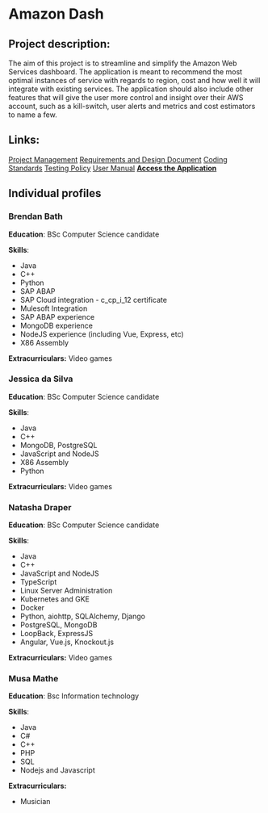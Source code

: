 # Amazon Dash

## Project description:
The aim of this project is to streamline and simplify the Amazon Web Services dashboard. The application is meant to recommend the most optimal instances of service with regards to region, cost and how well it will integrate with existing services. The application should also include other features that will give the user more control and insight over their AWS account, such as a kill-switch, user alerts and metrics and cost estimators to name a few.

## Links:
<a href="https://github.com/cos301-2019-se/Amazon-Dash/projects/1" target="_blank">Project Management</a>
<a href="https://github.com/cos301-2019-se/Amazon-Dash/blob/master/documentation/architectural_design.pdf" target="_blank">Requirements and Design Document</a>
<a href="https://github.com/cos301-2019-se/Amazon-Dash/blob/master/documentation/coding_standards.pdf" target="_blank">Coding Standards</a>
<a href="https://github.com/cos301-2019-se/Amazon-Dash/blob/master/documentation/testing_policy.pdf" target="_blank">Testing Policy</a>
<a href="https://github.com/cos301-2019-se/Amazon-Dash/blob/master/documentation/user_manual.pdf" target="_blank">User Manual</a>
**<a href="http://amazon-dash.herokuapp.com/#/" target="_blank">Access the Application</a>**
  


## Individual profiles

### Brendan Bath
 
 **Education**:  BSc Computer Science candidate 
 
**Skills**:  
- Java
- C++
- Python
- SAP ABAP
- SAP Cloud integration - c_cp_i_12 certificate
- Mulesoft Integration
- SAP ABAP experience
- MongoDB experience
- NodeJS experience (including Vue, Express, etc)
- X86 Assembly

 **Extracurriculars:**
Video games

### Jessica da Silva
 
 **Education**:  BSc Computer Science candidate 
 
**Skills**:  
- Java
- C++
- MongoDB, PostgreSQL
- JavaScript and NodeJS
- X86 Assembly
- Python

 **Extracurriculars:**
Video games

### Natasha Draper
 
 **Education**:  BSc Computer Science candidate 
 
**Skills**:  
- Java
- C++
- JavaScript and NodeJS
- TypeScript
- Linux Server Administration
- Kubernetes and GKE
- Docker
- Python, aiohttp, SQLAlchemy, Django
- PostgreSQL, MongoDB
- LoopBack, ExpressJS
- Angular, Vue.js, Knockout.js

 **Extracurriculars:** Video games

### Musa Mathe
 
 **Education**: Bsc Information technology
 
**Skills**:  
- Java
- C#
- C++
- PHP
- SQL
- Nodejs and Javascript 

**Extracurriculars:** 
- Musician
